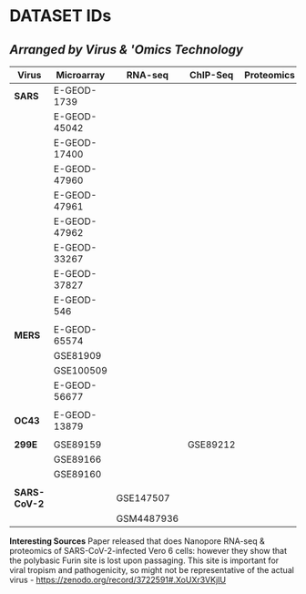 

# DATASET IDs
## *Arranged by Virus & 'Omics Technology*

|Virus| Microarray |RNA-seq|ChIP-Seq|Proteomics|Nanopore|
|-----|------------|-------|--------|----------|--------|
|**SARS** |E-GEOD-1739 |       |        |          |          |   
|     |E-GEOD-45042|       |        |          |          |
|     |E-GEOD-17400|       |        |          |          |
|     |E-GEOD-47960|       |        |          |          |
|     |E-GEOD-47961|       |        |          |          |
|     |E-GEOD-47962|       |        |          |          |
|     |E-GEOD-33267|       |        |          |          |
|     |E-GEOD-37827|       |        |          |          |
|     |E-GEOD-546  |       |        |          |          |
|     |            |       |        |          |          |
|**MERS** |E-GEOD-65574|       |        |          |          |
|     |GSE81909    |       |        |          |          |
|     |GSE100509   |       |        |          |          |
|     |E-GEOD-56677|       |        |          |          |
|     |            |       |        |          |          |
|**OC43** |E-GEOD-13879|       |        |          |          |
|     |            |       |        |          |          |
|**299E** |GSE89159    |       |GSE89212|          |          |
|     |GSE89166    |       |        |          |          |
|     |GSE89160    |       |        |          |          |
|     |            |       |        |          |          |
|**SARS-CoV-2**|          |GSE147507|        |          |
|     |  |GSM4487936       |        |          |          |

**Interesting Sources**
Paper released that does Nanopore RNA-seq & proteomics of SARS-CoV-2-infected Vero 6 cells: however they show that the polybasic Furin site is lost upon passaging. This site is important for viral tropism and pathogenicity, so might not be representative of the actual virus - https://zenodo.org/record/3722591#.XoUXr3VKjIU
